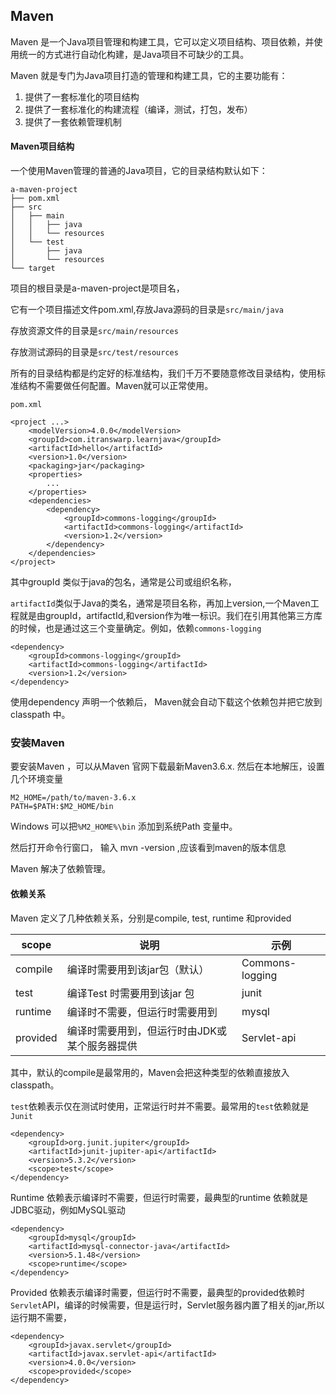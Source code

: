 ## Maven

Maven 是一个Java项目管理和构建工具，它可以定义项目结构、项目依赖，并使用统一的方式进行自动化构建，是Java项目不可缺少的工具。

Maven 就是专门为Java项目打造的管理和构建工具，它的主要功能有：

1. 提供了一套标准化的项目结构
2. 提供了一套标准化的构建流程（编译，测试，打包，发布）
3. 提供了一套依赖管理机制

#### Maven项目结构 

一个使用Maven管理的普通的Java项目，它的目录结构默认如下：

```ascii
a-maven-project
├── pom.xml
├── src
│   ├── main
│   │   ├── java
│   │   └── resources
│   └── test
│       ├── java
│       └── resources
└── target
```

项目的根目录是a-maven-project是项目名，

它有一个项目描述文件pom.xml,存放Java源码的目录是`src/main/java`

存放资源文件的目录是`src/main/resources`

存放测试源码的目录是`src/test/resources`

所有的目录结构都是约定好的标准结构，我们千万不要随意修改目录结构，使用标准结构不需要做任何配置。Maven就可以正常使用。

`pom.xml`

```maven
<project ...>
	<modelVersion>4.0.0</modelVersion>
	<groupId>com.itranswarp.learnjava</groupId>
	<artifactId>hello</artifactId>
	<version>1.0</version>
	<packaging>jar</packaging>
	<properties>
        ...
	</properties>
	<dependencies>
        <dependency>
            <groupId>commons-logging</groupId>
            <artifactId>commons-logging</artifactId>
            <version>1.2</version>
        </dependency>
	</dependencies>
</project>
```

其中groupId 类似于java的包名，通常是公司或组织名称，

`artifactId`类似于Java的类名，通常是项目名称，再加上version,一个Maven工程就是由groupId，artifactId,和version作为唯一标识。我们在引用其他第三方库的时候，也是通过这三个变量确定。例如，依赖`commons-logging`

```maven
<dependency>
    <groupId>commons-logging</groupId>
    <artifactId>commons-logging</artifactId>
    <version>1.2</version>
</dependency>
```

使用dependency 声明一个依赖后， Maven就会自动下载这个依赖包并把它放到classpath 中。



### 安装Maven 

要安装Maven ，可以从Maven 官网下载最新Maven3.6.x. 然后在本地解压，设置几个环境变量

```
M2_HOME=/path/to/maven-3.6.x
PATH=$PATH:$M2_HOME/bin
```

Windows 可以把`%M2_HOME%\bin` 添加到系统Path 变量中。

然后打开命令行窗口， 输入 mvn -version ,应该看到maven的版本信息



Maven 解决了依赖管理。

#### 依赖关系

Maven 定义了几种依赖关系，分别是compile, test, runtime 和provided

| scope    | 说明                                          | 示例            |
| -------- | --------------------------------------------- | --------------- |
| compile  | 编译时需要用到该jar包（默认）                 | Commons-logging |
| test     | 编译Test 时需要用到该jar 包                   | junit           |
| runtime  | 编译时不需要，但运行时需要用到                | mysql           |
| provided | 编译时需要用到，但运行时由JDK或某个服务器提供 | Servlet-api     |

其中，默认的compile是最常用的，Maven会把这种类型的依赖直接放入classpath。

`test`依赖表示仅在测试时使用，正常运行时并不需要。最常用的`test`依赖就是`Junit`

```
<dependency>
    <groupId>org.junit.jupiter</groupId>
    <artifactId>junit-jupiter-api</artifactId>
    <version>5.3.2</version>
    <scope>test</scope>
</dependency>
```

Runtime 依赖表示编译时不需要，但运行时需要，最典型的runtime 依赖就是JDBC驱动，例如MySQL驱动

```
<dependency>
    <groupId>mysql</groupId>
    <artifactId>mysql-connector-java</artifactId>
    <version>5.1.48</version>
    <scope>runtime</scope>
</dependency>
```

Provided 依赖表示编译时需要，但运行时不需要，最典型的provided依赖时`Servlet`API，编译的时候需要，但是运行时，Servlet服务器内置了相关的jar,所以运行期不需要，

```
<dependency>
    <groupId>javax.servlet</groupId>
    <artifactId>javax.servlet-api</artifactId>
    <version>4.0.0</version>
    <scope>provided</scope>
</dependency>
```


